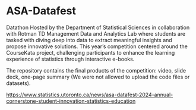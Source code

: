# ASA-Datafest
Datathon Hosted by the Department of Statistical Sciences in collaboration with Rotman TD Management Data and Analytics Lab where students are tasked with diving deep into data to extract meaningful insights and propose innovative solutions. This year’s competition centered around the CourseKata project, challenging participants to enhance the learning experience of statistics through interactive e-books. 

The repository contains the final products of the competition: video, slide deck, one-page summary (We were not allowed to upload the code files or datasets).


https://www.statistics.utoronto.ca/news/asa-datafest-2024-annual-cornerstone-student-innovation-statistics-education
